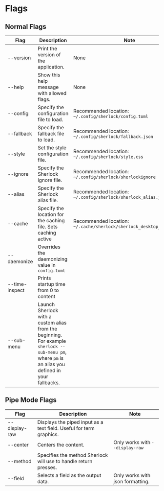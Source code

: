# Flags

## Normal Flags
| Flag         | Description | Note |
|--------------|----------------------|------------------------------------------------|
| --version    | Print the version of the application.| None  |
| --help       | Show this help message with allowed flags.                                        | None                                           |
| --config     | Specify the configuration file to load. | Recommended location: `~/.config/sherlock/config.toml` |
| --fallback   | Specify the fallback file to load. | Recommended location: `~/.config/sherlock/fallback.json`             |
| --style      | Set the style configuration file. | Recommended location: `~/.config/sherlock/style.css`                 |
| --ignore     | Specify the Sherlock ignore file. | Recommended location: `~/.config/sherlock/sherlockignore`            |
| --alias      | Specify the Sherlock alias file. |Recommended location: `~/.config/sherlock/sherlock_alias.json`       |
| --cache      | Specify the location for the caching file. Sets caching active |Recommended location: `~/.cache/sherlock/sherlock_desktop_cache.json`       |
| --daemonize      | Overrides the daemonizing value in `config.toml` | |
| --time-inspect      | Prints startup time from 0 to content | |
| --sub-menu      | Launch Sherlock with a custom alias from the beginning. For example `sherlock --sub-menu pm`, where `pm` is an alias you defined in your fallbacks.| |

## Pipe Mode Flags
| Flag         | Description | Note |
|--------------|----------------------|------------------------------------------------|
| --display-raw      | Displays the piped input as a text field. Useful for term graphics. | |
| --center | Centers the content.  | Only works with `--display-raw`|
| --method | Specifies the method Sherlock will use to handle return presses. | |
| --field | Selects a field as the output data.  | Only works with json formatting. |

